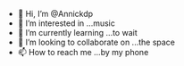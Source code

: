 - 👋 Hi, I’m @Annickdp
- 👀 I’m interested in ...music
- 🌱 I’m currently learning ...to wait
- 💞️ I’m looking to collaborate on ...the space
- 📫 How to reach me ...by my phone

<!---
Annickdp/Annickdp is a ✨ special ✨ repository because its `README.md` (this file) appears on your GitHub profile.
You can click the Preview link to take a look at your changes.
--->
